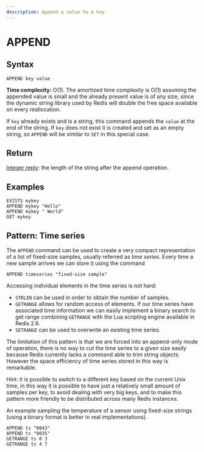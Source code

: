 ```yaml
---
description: Append a value to a key
---
```


# APPEND

## Syntax

    APPEND key value

**Time complexity:** O(1). The amortized time complexity is O(1) assuming the appended value is small and the already present value is of any size, since the dynamic string library used by Redis will double the free space available on every reallocation.

If `key` already exists and is a string, this command appends the `value` at the
end of the string.
If `key` does not exist it is created and set as an empty string, so `APPEND`
will be similar to `SET` in this special case.

## Return

[Integer reply](https://redis.io/docs/reference/protocol-spec#resp-integers): the length of the string after the append operation.

## Examples

```cli
EXISTS mykey
APPEND mykey "Hello"
APPEND mykey " World"
GET mykey
```

## Pattern: Time series

The `APPEND` command can be used to create a very compact representation of a
list of fixed-size samples, usually referred as _time series_.
Every time a new sample arrives we can store it using the command

```
APPEND timeseries "fixed-size sample"
```

Accessing individual elements in the time series is not hard:

* `STRLEN` can be used in order to obtain the number of samples.
* `GETRANGE` allows for random access of elements.
  If our time series have associated time information we can easily implement
  a binary search to get range combining `GETRANGE` with the Lua scripting
  engine available in Redis 2.6.
* `SETRANGE` can be used to overwrite an existing time series.

The limitation of this pattern is that we are forced into an append-only mode
of operation, there is no way to cut the time series to a given size easily
because Redis currently lacks a command able to trim string objects.
However the space efficiency of time series stored in this way is remarkable.

Hint: it is possible to switch to a different key based on the current Unix
time, in this way it is possible to have just a relatively small amount of
samples per key, to avoid dealing with very big keys, and to make this pattern
more friendly to be distributed across many Redis instances.

An example sampling the temperature of a sensor using fixed-size strings (using
a binary format is better in real implementations).

```cli
APPEND ts "0043"
APPEND ts "0035"
GETRANGE ts 0 3
GETRANGE ts 4 7
```
